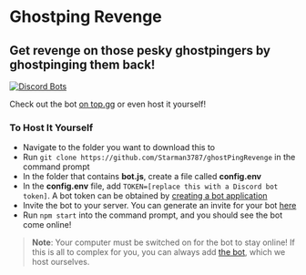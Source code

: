 # Ghostping Revenge

## Get revenge on those pesky ghostpingers by ghostpinging them back!

[![Discord Bots](https://top.gg/api/widget/750062513038557274.svg)](https://top.gg/bot/750062513038557274)

Check out the bot [on top.gg](https://top.gg/bot/750062513038557274) or even host it yourself!

### To Host It Yourself

- Navigate to the folder you want to download this to
- Run `git clone https://github.com/Starman3787/ghostPingRevenge` in the command prompt
- In the folder that contains **bot.js**, create a file called **config.env**
- In the **config.env** file, add `TOKEN=[replace this with a Discord bot token]`. A bot token can be obtained by [creating a bot application](https://discordpy.readthedocs.io/en/latest/discord.html)
- Invite the bot to your server. You can generate an invite for your bot [here](https://discordapi.com/permissions.html)
- Run `npm start` into the command prompt, and you should see the bot come online!

> **Note**: Your computer must be switched on for the bot to stay online! If this is all to complex for you, you can always add [the bot](https://top.gg/bot/750062513038557274), which we host ourselves.